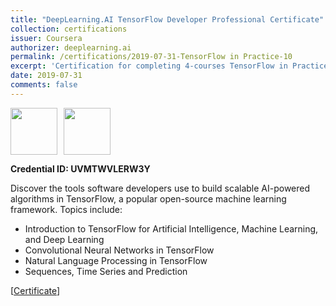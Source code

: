 ```yaml
---
title: "DeepLearning.AI TensorFlow Developer Professional Certificate"
collection: certifications
issuer: Coursera
authorizer: deeplearning.ai
permalink: /certifications/2019-07-31-TensorFlow in Practice-10
excerpt: 'Certification for completing 4-courses TensorFlow in Practice Specialization.'
date: 2019-07-31
comments: false
---
```

<img src="https://mrifkikurniawan.github.io/images/coursera.jpg" width="75" height="75" /><img src="https://mrifkikurniawan.github.io/images/deep-learning-ai.jpg" width="75" height="75" hspace="10" />

**Credential ID: UVMTWVLERW3Y**

Discover the tools software developers use to build scalable AI-powered algorithms in TensorFlow, a popular open-source machine learning framework. Topics include:
- Introduction to TensorFlow for Artificial Intelligence, Machine Learning, and Deep Learning
- Convolutional Neural Networks in TensorFlow
- Natural Language Processing in TensorFlow
- Sequences, Time Series and Prediction

[[Certificate](https://www.coursera.org/verify/specialization/UVMTWVLERW3Y)]
